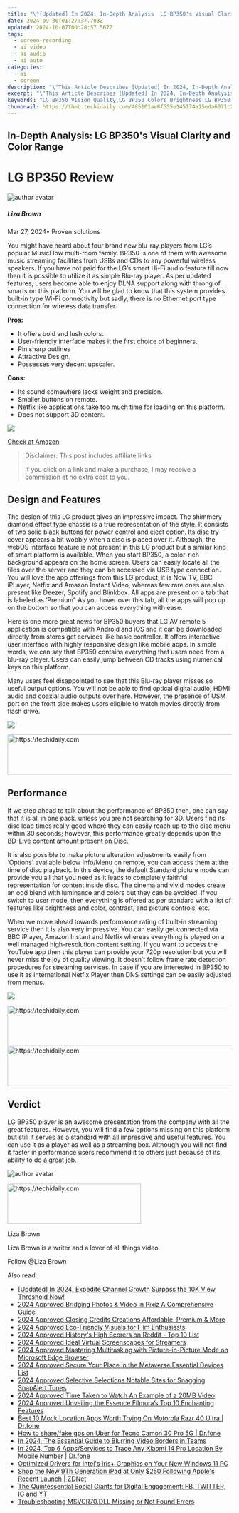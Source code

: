 ```yaml
---
title: "\"[Updated] In 2024, In-Depth Analysis  LG BP350's Visual Clarity and Color Range\""
date: 2024-09-30T01:27:37.703Z
updated: 2024-10-07T00:28:57.567Z
tags: 
  - screen-recording
  - ai video
  - ai audio
  - ai auto
categories: 
  - ai
  - screen
description: "\"This Article Describes [Updated] In 2024, In-Depth Analysis: LG BP350's Visual Clarity and Color Range\""
excerpt: "\"This Article Describes [Updated] In 2024, In-Depth Analysis: LG BP350's Visual Clarity and Color Range\""
keywords: "LG BP350 Vision Quality,LG BP350 Colors Brightness,LG BP350 Image Sharpness,LG BP350 Color Depth,LG BP350 Visual Clarity,LG BP350 Screen Purity,LG BP350 Vision Spectrum"
thumbnail: https://thmb.techidaily.com/485101ae8f555e145174a15eda6071c25617b2b00c96089d339b8e4537366b75.jpg
---
```


## In-Depth Analysis: LG BP350's Visual Clarity and Color Range

# LG BP350 Review

![author avatar](https://lh5.googleusercontent.com/-AIMmjowaFs4/AAAAAAAAAAI/AAAAAAAAABc/Y5UmwDaI7HU/s250-c-k/photo.jpg)

##### Liza Brown

 Mar 27, 2024• Proven solutions

You might have heard about four brand new blu-ray players from LG’s popular MusicFlow multi-room family. BP350 is one of them with awesome music streaming facilities from USBs and CDs to any powerful wireless speakers. If you have not paid for the LG’s smart Hi-Fi audio feature till now then it is possible to utilize it as simple Blu-ray player. As per updated features, users become able to enjoy DLNA support along with throng of smarts on this platform. You will be glad to know that this system provides built-in type Wi-Fi connectivity but sadly, there is no Ethernet port type connection for wireless data transfer.

**Pros:**

* It offers bold and lush colors.
* User-friendly interface makes it the first choice of beginners.
* Pin sharp outlines
* Attractive Design.
* Possesses very decent upscaler.

**Cons:**

* Its sound somewhere lacks weight and precision.
* Smaller buttons on remote.
* Netfix like applications take too much time for loading on this platform.
* Does not support 3D content.

![ ](https://images.wondershare.com/filmora/article-images/bp350-3.jpg)

[Check at Amazon](https://www.amazon.com/gp/product/B00TIAXSDY/ref=as%5Fli%5Ftl?ie=UTF8&tag=vs-flora-20&camp=1789&creative=9325&linkCode=as2&creativeASIN=B00TIAXSDY&linkId=94402d7804722c294c06fec88eedeb43)

>  Disclaimer: This post includes affiliate links
>
>  If you click on a link and make a purchase, I may receive a commission at no extra cost to you.
>

## Design and Features

The design of this LG product gives an impressive impact. The shimmery diamond effect type chassis is a true representation of the style. It consists of two solid black buttons for power control and eject option. Its disc try cover appears a bit wobbly when a disc is placed over it. Although, the webOS interface feature is not present in this LG product but a similar kind of smart platform is available. When you start BP350, a color-rich background appears on the home screen. Users can easily locate all the files over the server and they can be accessed via USB type connection. You will love the app offerings from this LG product, it is Now TV, BBC iPLayer, Netfix and Amazon Instant Video, whereas few rare ones are also present like Deezer, Spotify and Blinkbox. All apps are present on a tab that is labeled as ‘Premium’. As you hover over this tab, all the apps will pop up on the bottom so that you can access everything with ease.

Here is one more great news for BP350 buyers that LG AV remote 5 application is compatible with Android and iOS and it can be downloaded directly from stores get services like basic controller. It offers interactive user interface with highly responsive design like mobile apps. In simple words, we can say that BP350 contains everything that users need from a blu-ray player. Users can easily jump between CD tracks using numerical keys on this platform.

Many users feel disappointed to see that this Blu-ray player misses so useful output options. You will not be able to find optical digital audio, HDMI audio and coaxial audio outputs over here. However, the presence of USM port on the front side makes users eligible to watch movies directly from flash drive.

![ ](https://images.wondershare.com/filmora/article-images/bp350-1.jpg)

<!-- affiliate ads begin -->
<a href="https://unicoeye.pxf.io/c/5597632/2134236/18498" target="_top" id="2134236">
  <img src="//a.impactradius-go.com/display-ad/18498-2134236" border="0" alt="https://techidaily.com" width="728" height="90"/>
</a>
<img height="0" width="0" src="https://unicoeye.pxf.io/i/5597632/2134236/18498" style="position:absolute;visibility:hidden;" border="0" />
<!-- affiliate ads end -->

## Performance

If we step ahead to talk about the performance of BP350 then, one can say that it is all in one pack, unless you are not searching for 3D. Users find its disc load times really good where they can easily reach up to the disc menu within 30 seconds; however, this performance greatly depends upon the BD-Live content amount present on Disc.

It is also possible to make picture alteration adjustments easily from ‘Options’ available below Info/Menu on remote, you can access them at the time of disc playback. In this device, the default Standard picture mode can provide you all that you need as it leads to completely faithful representation for content inside disc. The cinema and vivid modes create an odd blend with luminance and colors but they can be avoided. If you switch to user mode, then everything is offered as per standard with a list of features like brightness and color, contrast, and picture controls, etc.

When we move ahead towards performance rating of built-in streaming service then it is also very impressive. You can easily get connected via BBC iPlayer, Amazon Instant and Netfix whereas everything is played on a well managed high-resolution content setting. If you want to access the YouTube app then this player can provide your 720p resolution but you will never miss the joy of quality viewing. It doesn’t follow frame rate detection procedures for streaming services. In case if you are interested in BP350 to use it as international Netfix Player then DNS settings can be easily adjusted from menus.

![ ](https://images.wondershare.com/filmora/article-images/bp350-2.jpg)

<!-- affiliate ads begin -->
<a href="https://appsumo.8odi.net/c/5597632/2068426/7443" target="_top" id="2068426">
  <img src="//a.impactradius-go.com/display-ad/7443-2068426" border="0" alt="https://techidaily.com" width="728" height="90"/>
</a>
<img height="0" width="0" src="https://appsumo.8odi.net/i/5597632/2068426/7443" style="position:absolute;visibility:hidden;" border="0" />
<!-- affiliate ads end -->

<!-- affiliate ads begin -->
<a href="https://appsumo.8odi.net/c/5597632/2123731/7443" target="_top" id="2123731">
  <img src="//a.impactradius-go.com/display-ad/7443-2123731" border="0" alt="https://techidaily.com" width="728" height="90"/>
</a>
<img height="0" width="0" src="https://appsumo.8odi.net/i/5597632/2123731/7443" style="position:absolute;visibility:hidden;" border="0" />
<!-- affiliate ads end -->

## Verdict

LG BP350 player is an awesome presentation from the company with all the great features. However, you will find a few options missing on this platform but still it serves as a standard with all impressive and useful features. You can use it as a player as well as a streaming box. Although you will not find it faster in performance users recommend it to others just because of its ability to do a great job.

![author avatar](https://lh5.googleusercontent.com/-AIMmjowaFs4/AAAAAAAAAAI/AAAAAAAAABc/Y5UmwDaI7HU/s250-c-k/photo.jpg)

<!-- affiliate ads begin -->
<a href="https://aligracehair.sjv.io/c/5597632/2080328/19272" target="_top" id="2080328">
  <img src="//a.impactradius-go.com/display-ad/19272-2080328" border="0" alt="https://techidaily.com" width="300" height="90"/>
</a>
<img height="0" width="0" src="https://aligracehair.sjv.io/i/5597632/2080328/19272" style="position:absolute;visibility:hidden;" border="0" />
<!-- affiliate ads end -->

Liza Brown

Liza Brown is a writer and a lover of all things video.

Follow @Liza Brown


<ins class="adsbygoogle"
     style="display:block"
     data-ad-format="autorelaxed"
     data-ad-client="ca-pub-7571918770474297"
     data-ad-slot="1223367746"></ins>



<ins class="adsbygoogle"
     style="display:block"
     data-ad-client="ca-pub-7571918770474297"
     data-ad-slot="8358498916"
     data-ad-format="auto"
     data-full-width-responsive="true"></ins>


<span class="atpl-alsoreadstyle">Also read:</span>
<div><ul>
<li><a href="https://youtube-blog.techidaily.com/ed-in-2024-expedite-channel-growth-surpass-the-10k-view-threshold-now/"><u>[Updated] In 2024, Expedite Channel Growth Surpass the 10K View Threshold Now!</u></a></li>
<li><a href="https://article-knowledge.techidaily.com/2024-approved-bridging-photos-and-video-in-pixiz-a-comprehensive-guide/"><u>2024 Approved Bridging Photos & Video in Pixiz A Comprehensive Guide</u></a></li>
<li><a href="https://article-knowledge.techidaily.com/2024-approved-closing-credits-creations-affordable-premium-and-more/"><u>2024 Approved Closing Credits Creations Affordable, Premium & More</u></a></li>
<li><a href="https://article-knowledge.techidaily.com/2024-approved-eco-friendly-visuals-for-film-enthusiasts/"><u>2024 Approved Eco-Friendly Visuals for Film Enthusiasts</u></a></li>
<li><a href="https://article-knowledge.techidaily.com/2024-approved-historys-high-scorers-on-reddit-top-10-list/"><u>2024 Approved History's High Scorers on Reddit - Top 10 List</u></a></li>
<li><a href="https://article-knowledge.techidaily.com/2024-approved-ideal-virtual-screenscapes-for-streamers/"><u>2024 Approved Ideal Virtual Screenscapes for Streamers</u></a></li>
<li><a href="https://article-knowledge.techidaily.com/2024-approved-mastering-multitasking-with-picture-in-picture-mode-on-microsoft-edge-browser/"><u>2024 Approved Mastering Multitasking with Picture-in-Picture Mode on Microsoft Edge Browser</u></a></li>
<li><a href="https://article-knowledge.techidaily.com/2024-approved-secure-your-place-in-the-metaverse-essential-devices-list/"><u>2024 Approved Secure Your Place in the Metaverse Essential Devices List</u></a></li>
<li><a href="https://article-knowledge.techidaily.com/2024-approved-selective-selections-notable-sites-for-snagging-snapalert-tunes/"><u>2024 Approved Selective Selections Notable Sites for Snagging SnapAlert Tunes</u></a></li>
<li><a href="https://some-skills.techidaily.com/2024-approved-time-taken-to-watch-an-example-of-a-20mb-video/"><u>2024 Approved Time Taken to Watch An Example of a 20MB Video</u></a></li>
<li><a href="https://article-knowledge.techidaily.com/2024-approved-unveiling-the-essence-filmoras-top-10-enchanting-features/"><u>2024 Approved Unveiling the Essence Filmora’s Top 10 Enchanting Features</u></a></li>
<li><a href="https://fake-location.techidaily.com/best-10-mock-location-apps-worth-trying-on-motorola-razr-40-ultra-drfone-by-drfone-virtual-android/"><u>Best 10 Mock Location Apps Worth Trying On Motorola Razr 40 Ultra | Dr.fone</u></a></li>
<li><a href="https://fake-location.techidaily.com/how-to-sharefake-gps-on-uber-for-tecno-camon-30-pro-5g-drfone-by-drfone-virtual-android/"><u>How to share/fake gps on Uber for Tecno Camon 30 Pro 5G | Dr.fone</u></a></li>
<li><a href="https://screen-sharing-recording.techidaily.com/in-2024-the-essential-guide-to-blurring-video-borders-in-teams/"><u>In 2024, The Essential Guide to Blurring Video Borders in Teams</u></a></li>
<li><a href="https://android-location-track.techidaily.com/in-2024-top-6-appsservices-to-trace-any-xiaomi-14-pro-location-by-mobile-number-drfone-by-drfone-virtual-android/"><u>In 2024, Top 6 Apps/Services to Trace Any Xiaomi 14 Pro Location By Mobile Number | Dr.fone</u></a></li>
<li><a href="https://hardware-help.techidaily.com/optimized-drivers-for-intels-irisplus-graphics-on-your-new-windows-11-pc/"><u>Optimized Drivers for Intel's Iris+ Graphics on Your New Windows 11 PC</u></a></li>
<li><a href="https://technical-tips.techidaily.com/shop-the-new-9th-generation-ipad-at-only-250-following-apples-recent-launch-zdnet/"><u>Shop the New 9Th Generation iPad at Only $250 Following Apple's Recent Launch | ZDNet</u></a></li>
<li><a href="https://win-forum.techidaily.com/the-quintessential-social-giants-for-digital-engagement-fb-twitter-ig-and-yt/"><u>The Quintessential Social Giants for Digital Engagement: FB, TWITTER, IG and YT</u></a></li>
<li><a href="https://tech-recovery.techidaily.com/troubleshooting-msvcr70dll-missing-or-not-found-errors/"><u>Troubleshooting MSVCR70.DLL Missing or Not Found Errors</u></a></li>
</ul></div>

